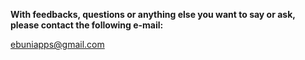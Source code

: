 <b>With feedbacks, questions or anything else you want to say or ask, please contact the following e-mail:</b> 

<a href="mailto:ebuniapps@gmail.com">ebuniapps@gmail.com</a>
